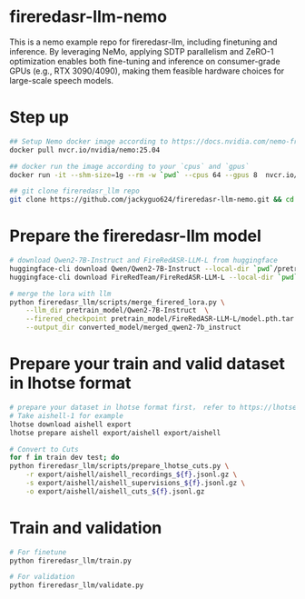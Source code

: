 # fireredasr-llm-nemo

This is a nemo example repo for fireredasr-llm,  including finetuning and inference.
By leveraging NeMo, applying SDTP parallelism and ZeRO-1 optimization enables both fine-tuning and inference on consumer-grade GPUs (e.g., RTX 3090/4090), making them feasible hardware choices for large-scale speech models.


# Step up
```bash
## Setup Nemo docker image according to https://docs.nvidia.com/nemo-framework/user-guide/latest/installation.html
docker pull nvcr.io/nvidia/nemo:25.04

## docker run the image according to your `cpus` and `gpus`
docker run -it --shm-size=1g --rm -w `pwd` --cpus 64 --gpus 8  nvcr.io/nvidia/nemo:25.04 /bin/bash

## git clone fireredasr_llm repo
git clone https://github.com/jackyguo624/fireredasr-llm-nemo.git && cd fireredasr-llm-nemo
```

# Prepare the fireredasr-llm model
```bash
# download Qwen2-7B-Instruct and FireRedASR-LLM-L from huggingface
huggingface-cli download Qwen/Qwen2-7B-Instruct --local-dir `pwd`/pretrain_model/Qwen2-7B-Instruct
huggingface-cli download FireRedTeam/FireRedASR-LLM-L --local-dir `pwd`/pretrain_model/FireRedASR-LLM-L

# merge the lora with llm
python fireredasr_llm/scripts/merge_firered_lora.py \
    --llm_dir pretrain_model/Qwen2-7B-Instruct  \
    --firered_checkpoint pretrain_model/FireRedASR-LLM-L/model.pth.tar  \
    --output_dir converted_model/merged_qwen2-7b_instruct
```


# Prepare your train and valid dataset in lhotse format
```bash
# prepare your dataset in lhotse format first， refer to https://lhotse.readthedocs.io/en/latest/index.html
# Take aishell-1 for example
lhotse download aishell export
lhotse prepare aishell export/aishell export/aishell

# Convert to Cuts
for f in train dev test; do
python fireredasr_llm/scripts/prepare_lhotse_cuts.py \
    -r export/aishell/aishell_recordings_${f}.jsonl.gz \
    -s export/aishell/aishell_supervisions_${f}.jsonl.gz \
    -o export/aishell/aishell_cuts_${f}.jsonl.gz
```


# Train and validation
```bash
# For finetune
python fireredasr_llm/train.py 

# For validation
python fireredasr_llm/validate.py
```


